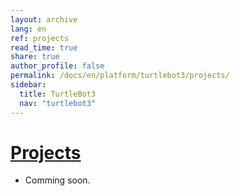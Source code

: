 ```yaml
---
layout: archive
lang: en
ref: projects
read_time: true
share: true
author_profile: false
permalink: /docs/en/platform/turtlebot3/projects/
sidebar:
  title: TurtleBot3
  nav: "turtlebot3"
---
```


<div style="counter-reset: h1 19"></div>

# [Projects](#projects)
- Comming soon.
